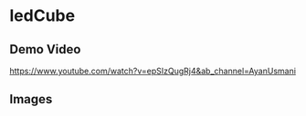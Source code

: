 # ledCube

## Demo Video
https://www.youtube.com/watch?v=epSIzQugRj4&ab_channel=AyanUsmani

## Images


